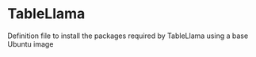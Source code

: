 # TableLlama
Definition file to install the packages required by TableLlama using a base Ubuntu image 
